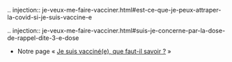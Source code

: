 .. injection:: je-veux-me-faire-vacciner.html#est-ce-que-je-peux-attraper-la-covid-si-je-suis-vaccine-e

.. injection:: je-veux-me-faire-vacciner.html#suis-je-concerne-par-la-dose-de-rappel-dite-3-e-dose

<div class="voir-aussi">

- Notre page « [Je suis vacciné(e), que faut-il savoir ?](/je-suis-vaccine.html) »

</div>
